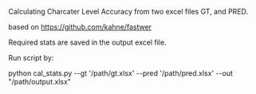 Calculating Charcater Level Accuracy from two excel files GT, and PRED.

based on https://github.com/kahne/fastwer

Required stats are saved in the output excel file.

Run script by:

python cal_stats.py --gt '/path/gt.xlsx' --pred '/path/pred.xlsx' --out "/path/output.xlsx"
